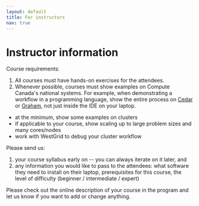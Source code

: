 ```yaml
---
layout: default
title: For instructors
nav: true
---
```


# Instructor information

Course requirements:
1. All courses must have hands-on exercises for the attendees.
1. Whenever possible, courses must show examples on Compute Canada's national systems. For example, when
  demonstrating a workflow in a programming language, show the entire process on
  [Cedar](https://docs.computecanada.ca/wiki/Cedar) or
  [Graham](https://docs.computecanada.ca/wiki/Graham), not just inside the IDE on your laptop.
  - at the minimum, show some examples on clusters
  - if applicable to your course, show scaling up to large problem sizes and many cores/nodes
  - work with WestGrid to debug your cluster workflow

Please send us:
1. your course syllabus early on -- you can always iterate on it later, and
1. any information you would like to pass to the attendees: what software they need to
   install on their laptop, prerequisites for this course, the level of difficulty (beginner /
   intermediate / expert)

Please check out the online description of your course in the program and let us know if you want to add
or change anything.
